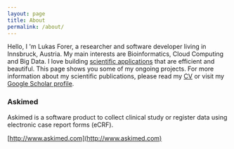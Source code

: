 ```yaml
---
layout: page
title: About
permalink: /about/
---
```


Hello, I 'm Lukas Forer, a researcher and software developer living in Innsbruck, Austria. My main interests are Bioinformatics, Cloud Computing and Big Data. I love building [scientific applications](http://www.forer.it/software) that are efficient and beautiful. This page shows you some of my ongoing projects. For more information about my scientific publications, please read my [CV](http://lukfor.github.io/files/CV_and_Publications_Forer.pdf) or visit my [Google Scholar profile](http://scholar.google.at/citations?user=9m0ch2QAAAAJ&hl=de).

### Askimed

Askimed is a software product to collect clinical study or register data using electronic case report forms (eCRF).

[http://www.askimed.com](http://www.askimed.com)


